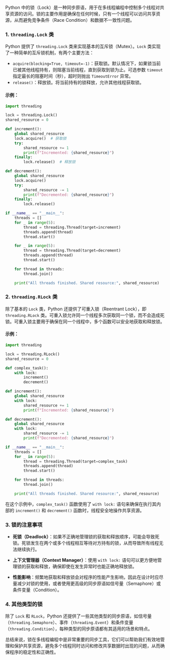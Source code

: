 Python 中的锁（Lock）是一种同步原语，用于在多线程编程中控制多个线程对共享资源的访问。锁的主要作用是确保在任何时候，只有一个线程可以访问共享资源，从而避免竞争条件（Race Condition）和数据不一致性问题。

### 1. `threading.Lock` 类

Python 提供了 `threading.Lock` 类来实现基本的互斥锁（Mutex）。`Lock` 类实现了一种简单的互斥锁机制，有两个主要方法：
- `acquire(blocking=True, timeout=-1)`：获取锁。默认情况下，如果锁当前已被其他线程持有，则阻塞当前线程，直到获取到锁为止。可选参数 `timeout` 指定最长的阻塞时间（秒），超时则抛出 `TimeoutError` 异常。
- `release()`：释放锁。将当前持有的锁释放，允许其他线程获取锁。

#### 示例：

```python
import threading

lock = threading.Lock()
shared_resource = 0

def increment():
    global shared_resource
    lock.acquire()  # 获取锁
    try:
        shared_resource += 1
        print(f"Incremented: {shared_resource}")
    finally:
        lock.release()  # 释放锁

def decrement():
    global shared_resource
    lock.acquire()
    try:
        shared_resource -= 1
        print(f"Decremented: {shared_resource}")
    finally:
        lock.release()

if __name__ == "__main__":
    threads = []
    for _ in range(5):
        thread = threading.Thread(target=increment)
        threads.append(thread)
        thread.start()

    for _ in range(5):
        thread = threading.Thread(target=decrement)
        threads.append(thread)
        thread.start()

    for thread in threads:
        thread.join()

    print("All threads finished. Shared resource:", shared_resource)
```

### 2. `threading.RLock` 类

除了基本的 `Lock` 类，Python 还提供了可重入锁（Reentrant Lock），即 `threading.RLock` 类。可重入锁允许同一个线程多次获取同一个锁，而不会造成死锁。可重入锁主要用于确保在同一个线程中，多个函数可以安全地获取和释放锁。

#### 示例：

```python
import threading

lock = threading.RLock()
shared_resource = 0

def complex_task():
    with lock:
        increment()
        decrement()

def increment():
    global shared_resource
    with lock:
        shared_resource += 1
        print(f"Incremented: {shared_resource}")

def decrement():
    global shared_resource
    with lock:
        shared_resource -= 1
        print(f"Decremented: {shared_resource}")

if __name__ == "__main__":
    threads = []
    for _ in range(5):
        thread = threading.Thread(target=complex_task)
        threads.append(thread)
        thread.start()

    for thread in threads:
        thread.join()

    print("All threads finished. Shared resource:", shared_resource)
```

在这个示例中，`complex_task()` 函数使用了 `with lock:` 语句来确保在执行其内部的 `increment()` 和 `decrement()` 函数时，线程安全地操作共享资源。

### 3. 锁的注意事项

- **死锁（Deadlock）**：如果不正确地管理锁的获取和释放顺序，可能会导致死锁。死锁发生在两个或多个线程相互等待对方持有的锁，从而导致所有线程无法继续执行。
  
- **上下文管理器（Context Manager）**：使用 `with lock:` 语句可以更方便地管理锁的获取和释放，确保即使在发生异常时也能正确地释放锁。

- **性能影响**：频繁地获取和释放锁会对程序的性能产生影响，因此在设计时应尽量减少对锁的使用，或者使用更高级的同步原语如信号量（Semaphore）或条件变量（Condition）。

### 4. 其他类型的锁

除了 `Lock` 和 `RLock`，Python 还提供了一些其他类型的同步原语，如信号量（`threading.Semaphore`）、事件（`threading.Event`）和条件变量（`threading.Condition`），每种类型的同步原语都有其适用的场景和特点。

总结来说，锁在多线程编程中是非常重要的同步工具，它们可以帮助我们有效地管理和保护共享资源，避免多个线程同时访问和修改共享数据时出现的问题，从而确保程序的稳定性和正确性。